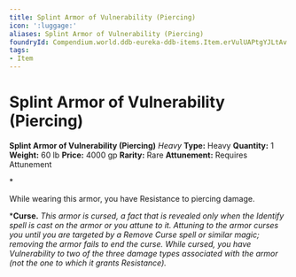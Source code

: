 ```yaml
---
title: Splint Armor of Vulnerability (Piercing)
icon: ':luggage:'
aliases: Splint Armor of Vulnerability (Piercing)
foundryId: Compendium.world.ddb-eureka-ddb-items.Item.erVulUAPtgYJLtAv
tags:
- Item
---
```


# Splint Armor of Vulnerability (Piercing)

**Splint Armor of Vulnerability (Piercing)**
_Heavy_
**Type:** Heavy
**Quantity:** 1
**Weight:** 60 lb
**Price:** 4000 gp
**Rarity:** Rare
**Attunement:** Requires Attunement

*<p>While wearing this armor, you have Resistance to piercing damage.

***Curse.** *This armor is cursed, a fact that is revealed only when the Identify spell is cast on the armor or you attune to it. Attuning to the armor curses you until you are targeted by a Remove Curse spell or similar magic; removing the armor fails to end the curse. While cursed, you have Vulnerability to two of the three damage types associated with the armor (not the one to which it grants Resistance).</p>*